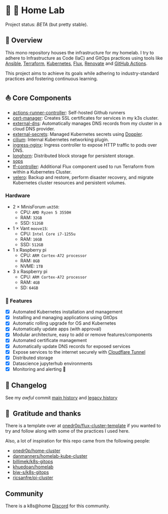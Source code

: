 # 🏡 🧪 Home Lab

Project status: _BETA_ (but pretty stable).

## 📖 Overview

This mono repository houses the infrastructure for my homelab. I try to adhere to Infrastructure as Code (IaC) and GitOps practices using tools like [Ansible](https://www.ansible.com/), [Terraform](https://www.terraform.io/), [Kubernetes](https://kubernetes.io/), [Flux](https://github.com/fluxcd/flux2), [Renovate](https://github.com/renovatebot/renovate) and [GitHub Actions](https://github.com/features/actions).

This project aims to achieve its goals while adhering to industry-standard practices and fostering continuous learning.

## ⛵ Core Components

+ [actions-runner-controller](https://github.com/actions/actions-runner-controller): Self-hosted Github runners
+ [cert-manager](https://cert-manager.io/docs/): Creates SSL certificates for services in my k3s cluster.
+ [external-dns](https://github.com/kubernetes-sigs/external-dns): Automatically manages DNS records from my cluster in a cloud DNS provider.
+ [external-secrets](https://github.com/external-secrets/external-secrets/): Managed Kubernetes secrets using [Doppler](https://www.doppler.com).
+ [cilium](https://cilium.io/get-started/): Internal Kubernetes networking plugin.
+ [ingress-nginx](https://github.com/kubernetes/ingress-nginx/): Ingress controller to expose HTTP traffic to pods over DNS.
+ [longhorn](https://longhorn.io): Distributed block storage for persistent storage.
+ [sops](https://github.com/mozilla/sops)
+ [tf-controller](https://github.com/weaveworks/tf-controller): Additional Flux component used to run Terraform from within a Kubernetes Cluster.
+ [velero](https://velero.io): Backup and restore, perform disaster recovery, and migrate Kubernetes cluster resources and persistent volumes.

### Hardware

- 2 × MinisForum `um350`:
    - CPU: `AMD Ryzen 5 3550H`
    - RAM: `32GB`
    - SSD: `512GB`
- 1 × Vant `moove15`:
    - CPU: `Intel Core i7-1255u`
    - RAM: `16GB`
    - SSD: `512GB`
- 1 x Raspberry pi
    - CPU: `ARM Cortex-A72 processor`
    - RAM: `8GB`
    - NVME: `1TB`
- 3 x Raspberry pi
    - CPU: `ARM Cortex-A72 processor`
    - RAM: `4GB`
    - SD: `64GB`

### 🚧 Features

- [x] Automated Kubernetes installation and management
- [x] Installing and managing applications using GitOps
- [x] Automatic rolling upgrade for OS and Kubernetes
- [x] Automatically update apps (with approval)
- [x] Modular architecture, easy to add or remove features/components
- [x] Automated certificate management
- [x] Automatically update DNS records for exposed services
- [x] Expose services to the internet securely with [Cloudflare Tunnel](https://www.cloudflare.com/products/tunnel/)
- [x] Distributed storage
- [x] Datascience jupyterhub environments
- [x] Monitoring and alerting 🚧

## 📜 Changelog

See my _awful_ commit [main history](https://github.com/oscaromeu/home-ops/commits/main) and [legacy history](https://github.com/oscaromeu/home-ops/commits/feature/legacy)

## :handshake:&nbsp; Gratitude and thanks

There is a template over at [onedr0p/flux-cluster-template](https://github.com/onedr0p/flux-cluster-template) if you wanted to try and follow along with some of the practices I used here.

Also, a lot of inspiration for this repo came from the following people:

- [onedr0p/home-cluster](https://github.com/onedr0p/home-cluster)
- [danmanners/homelab-kube-cluster](https://github.com/danmanners/homelab-kube-cluster)
- [billimek/k8s-gitops](https://github.com/billimek/k8s-gitops)
- [khuedoan/homelab](https://github.com/khuedoan/homelab)
- [bjw-s/k8s-gitops](https://github.com/bjw-s/k8s-gitops)
- [ricsanfre/pi-cluster](https://github.com/ricsanfre/pi-cluster)


## Community

There is a k8s@home [Discord](https://discord.gg/7PbmHRK) for this community.
